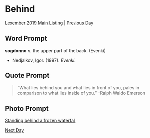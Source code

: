 # Behind
[Lexember 2019 Main Listing](_prompts/r-conlangs/lexember/2019/toc_lex19.md) | [Previous Day](_prompts/r-conlangs/lexember/2019/prompts/w4/23.md)

## Word Prompt

**sogdonno** _n._ the upper part of the back. (Evenki)

+ Nedjalkov, Igor. (1997). _Evenki._

## Quote Prompt

> “What lies behind you and what lies in front of you, pales in comparison to what lies inside of you.” -Ralph Waldo Emerson

## Photo Prompt

[Standing behind a frozen waterfall](https://commons.wikimedia.org/wiki/File:Behind_the_frozen_falls.jpg)

[Next Day](_prompts/r-conlangs/lexember/2019/prompts/w4/25.md)
